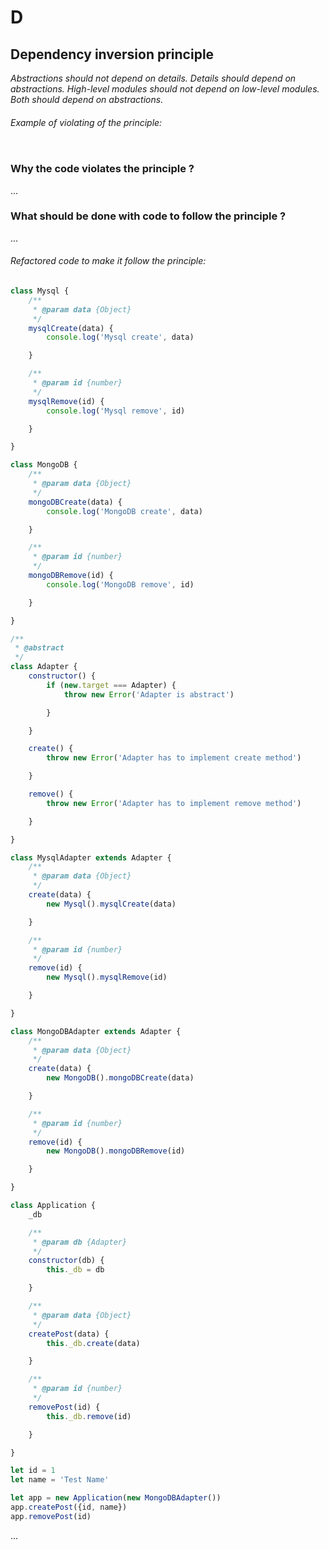 # D
## Dependency inversion principle

_Abstractions should not depend on details. Details should depend on abstractions.
High-level modules should not depend on low-level modules. Both should depend on abstractions._
###### Example of violating of the principle:
```js

```

### Why the code violates the principle ?
...

### What should be done with code to follow the principle ?
...


###### Refactored code to make it follow the principle:
```js
class Mysql {
    /**
     * @param data {Object}
     */
    mysqlCreate(data) {
        console.log('Mysql create', data)

    }

    /**
     * @param id {number}
     */
    mysqlRemove(id) {
        console.log('Mysql remove', id)

    }

}

class MongoDB {
    /**
     * @param data {Object}
     */
    mongoDBCreate(data) {
        console.log('MongoDB create', data)

    }

    /**
     * @param id {number}
     */
    mongoDBRemove(id) {
        console.log('MongoDB remove', id)

    }

}

/**
 * @abstract
 */
class Adapter {
    constructor() {
        if (new.target === Adapter) {
            throw new Error('Adapter is abstract')

        }

    }

    create() {
        throw new Error('Adapter has to implement create method')

    }

    remove() {
        throw new Error('Adapter has to implement remove method')

    }

}

class MysqlAdapter extends Adapter {
    /**
     * @param data {Object}
     */
    create(data) {
        new Mysql().mysqlCreate(data)

    }

    /**
     * @param id {number}
     */
    remove(id) {
        new Mysql().mysqlRemove(id)

    }

}

class MongoDBAdapter extends Adapter {
    /**
     * @param data {Object}
     */
    create(data) {
        new MongoDB().mongoDBCreate(data)

    }

    /**
     * @param id {number}
     */
    remove(id) {
        new MongoDB().mongoDBRemove(id)

    }

}

class Application {
    _db

    /**
     * @param db {Adapter}
     */
    constructor(db) {
        this._db = db

    }

    /**
     * @param data {Object}
     */
    createPost(data) {
        this._db.create(data)

    }

    /**
     * @param id {number}
     */
    removePost(id) {
        this._db.remove(id)

    }

}

let id = 1
let name = 'Test Name'

let app = new Application(new MongoDBAdapter())
app.createPost({id, name})
app.removePost(id)
```

...